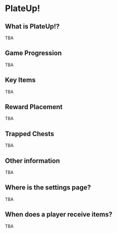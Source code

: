 # PlateUp!

## What is PlateUp!? 

TBA

## Game Progression

TBA

## Key Items

TBA

## Reward Placement

TBA

## Trapped Chests

TBA


## Other information

TBA

## Where is the settings page?

TBA

## When does a player receive items?

TBA
